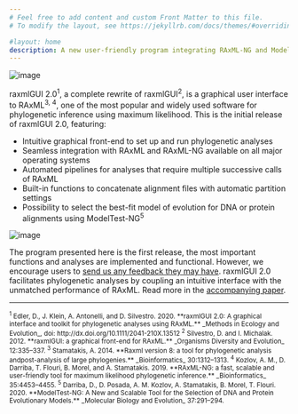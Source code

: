 ```yaml
---
# Feel free to add content and custom Front Matter to this file.
# To modify the layout, see https://jekyllrb.com/docs/themes/#overriding-theme-defaults

#layout: home
description: A new user-friendly program integrating RAxML-NG and ModelTest-NG for cutting-edge phylogenetic analysis
---
```

![image](/assets/img/raxmlGUI-screenshot-tabs.png)

raxmlGUI 2.0<sup>1</sup>, a complete rewrite of raxmlGUI<sup>2</sup>, is a graphical user interface to RAxML<sup>3, 4</sup>, one of the most popular and widely used software for phylogenetic inference using maximum likelihood. This is the initial release of raxmlGUI 2.0, featuring:

*	Intuitive graphical front-end to set up and run phylogenetic analyses
*	Seamless integration with RAxML and RAxML-NG available on all major operating systems
*	Automated pipelines for analyses that require multiple successive calls of RAxML 
*	Built-in functions to concatenate alignment files with automatic partition settings
*	Possibility to select the best-fit model of evolution for DNA or protein alignments using ModelTest-NG<sup>5</sup>

![image](/assets/img/Partition-editor.png)

The program presented here is the first release, the most important functions and analyses are implemented and functional. However, we encourage users to [send us any feedback they may have](mailto:raxmlgui.help@gmail.com). raxmlGUI 2.0 facilitates phylogenetic analyses by coupling an intuitive interface with the unmatched performance of RAxML. Read more in the [accompanying paper](http://dx.doi.org/10.1111/2041-210X.13512).

------------------------

<small>
  <sup>1</sup> Edler, D., J. Klein, A. Antonelli, and D. Silvestro. 2020. **raxmlGUI 2.0: A graphical interface and toolkit for phylogenetic analyses using RAxML.** _Methods in Ecology and Evolution_, doi: http://dx.doi.org/10.1111/2041-210X.13512
</small>

<small>
  <sup>2</sup> Silvestro, D. and I. Michalak. 2012. **raxmlGUI: a graphical front-end for RAxML.** _Organisms Diversity and Evolution_ 12:335–337.
</small>
  
<small>
  <sup>3</sup> Stamatakis, A. 2014. **Raxml version 8:  a tool for phylogenetic analysis andpost-analysis of large phylogenies.** _Bioinformatics_ 30:1312–1313.
</small>

<small>
  <sup>4</sup> Kozlov, A. M., D. Darriba, T. Flouri, B. Morel, and A. Stamatakis. 2019. **RAxML-NG: a fast, scalable and user-friendly tool for maximum likelihood phylogenetic inference.** _Bioinformatics_ 35:4453–4455.
</small>

<small>
  <sup>5</sup> Darriba, D., D. Posada, A. M. Kozlov, A. Stamatakis, B. Morel, T. Flouri. 2020. **ModelTest-NG: A New and Scalable Tool for the Selection of DNA and Protein Evolutionary Models.** _Molecular Biology and Evolution_ 37:291–294.
</small>
